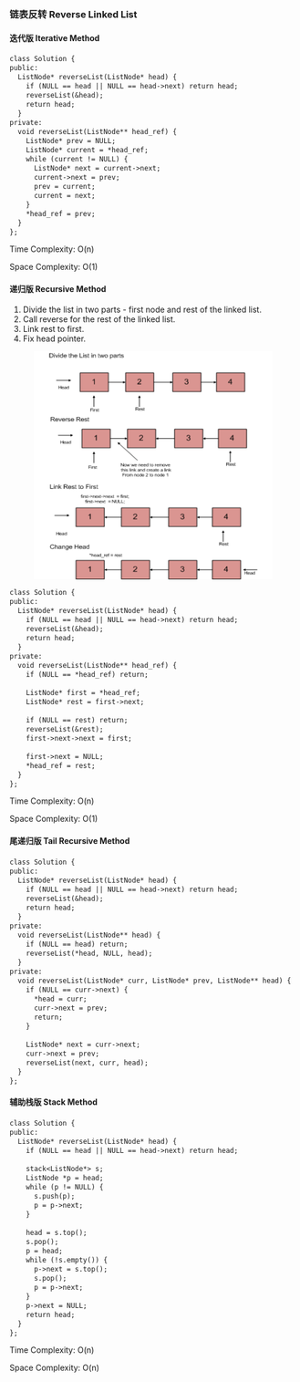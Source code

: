 ### 链表反转 Reverse Linked List

#### 迭代版 Iterative Method

```
class Solution {
public:
  ListNode* reverseList(ListNode* head) {
    if (NULL == head || NULL == head->next) return head;
    reverseList(&head);
    return head;
  }
private:
  void reverseList(ListNode** head_ref) {
    ListNode* prev = NULL;
    ListNode* current = *head_ref;
    while (current != NULL) {
      ListNode* next = current->next;
      current->next = prev;
      prev = current;
      current = next;
    }
    *head_ref = prev;
  }
};
```

Time Complexity: O(n)

Space Complexity: O(1)

#### 递归版 Recursive Method

1. Divide the list in two parts - first node and rest of the linked list.
2. Call reverse for the rest of the linked list.
3. Link rest to first.
4. Fix head pointer.

<div align="center">
  <img src="./Recursive Reverse Linked List.gif" width="420" height="400" alt="Recursive Reverse Linked List" align="center">
</div>

```
class Solution {
public:
  ListNode* reverseList(ListNode* head) {
    if (NULL == head || NULL == head->next) return head;
    reverseList(&head);
    return head;
  }
private:
  void reverseList(ListNode** head_ref) {
    if (NULL == *head_ref) return;

    ListNode* first = *head_ref;
    ListNode* rest = first->next;

    if (NULL == rest) return;
    reverseList(&rest);
    first->next->next = first;

    first->next = NULL;
    *head_ref = rest;
  }
};
```

Time Complexity: O(n)

Space Complexity: O(1)

#### 尾递归版 Tail Recursive Method

```
class Solution {
public:
  ListNode* reverseList(ListNode* head) {
    if (NULL == head || NULL == head->next) return head;
    reverseList(&head);
    return head;
  }
private:
  void reverseList(ListNode** head) {
    if (NULL == head) return;
    reverseList(*head, NULL, head);
  }
private:
  void reverseList(ListNode* curr, ListNode* prev, ListNode** head) {
    if (NULL == curr->next) {
      *head = curr;
      curr->next = prev;
      return;
    }

    ListNode* next = curr->next;
    curr->next = prev;
    reverseList(next, curr, head);
  }
};
```

#### 辅助栈版 Stack Method

```
class Solution {
public:
  ListNode* reverseList(ListNode* head) {
    if (NULL == head || NULL == head->next) return head;

    stack<ListNode*> s;
    ListNode *p = head;
    while (p != NULL) {
      s.push(p);
      p = p->next;
    }

    head = s.top();
    s.pop();
    p = head;
    while (!s.empty()) {
      p->next = s.top();
      s.pop();
      p = p->next;
    }
    p->next = NULL;
    return head;
  }
};
```

Time Complexity: O(n)

Space Complexity: O(n)